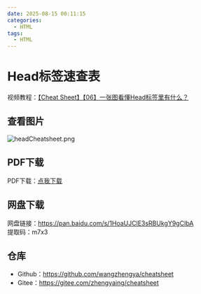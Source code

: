 ```yaml
---
date: 2025-08-15 00:11:15
categories:
  - HTML
tags:
  - HTML
---
```


# Head标签速查表

视频教程：[【Cheat Sheet】【06】一张图看懂Head标签里有什么？](https://www.bilibili.com/video/BV1ui4y1b7UW)

## 查看图片
![headCheatsheet.png](http://s.siushin.com/siushin/images/html/headCheatsheet.png)

## PDF下载
PDF下载：<a href='http://s.siushin.com/siushin/upload/html/headCheatsheet.pdf'>点我下载</a>

## 网盘下载
网盘链接：<https://pan.baidu.com/s/1HoaUJClE3sRBUkgY9gCIbA>  
提取码：m7x3

## 仓库
- Github：<https://github.com/wangzhengya/cheatsheet>
- Gitee：<https://gitee.com/zhengyaing/cheatsheet>